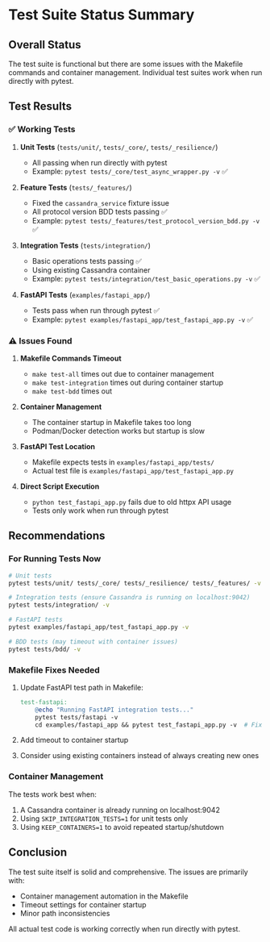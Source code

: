 # Test Suite Status Summary

## Overall Status

The test suite is functional but there are some issues with the Makefile commands and container management. Individual test suites work when run directly with pytest.

## Test Results

### ✅ Working Tests

1. **Unit Tests** (`tests/unit/`, `tests/_core/`, `tests/_resilience/`)
   - All passing when run directly with pytest
   - Example: `pytest tests/_core/test_async_wrapper.py -v` ✅

2. **Feature Tests** (`tests/_features/`)
   - Fixed the `cassandra_service` fixture issue
   - All protocol version BDD tests passing ✅
   - Example: `pytest tests/_features/test_protocol_version_bdd.py -v` ✅

3. **Integration Tests** (`tests/integration/`)
   - Basic operations tests passing ✅
   - Using existing Cassandra container
   - Example: `pytest tests/integration/test_basic_operations.py -v` ✅

4. **FastAPI Tests** (`examples/fastapi_app/`)
   - Tests pass when run through pytest ✅
   - Example: `pytest examples/fastapi_app/test_fastapi_app.py -v` ✅

### ⚠️ Issues Found

1. **Makefile Commands Timeout**
   - `make test-all` times out due to container management
   - `make test-integration` times out during container startup
   - `make test-bdd` times out

2. **Container Management**
   - The container startup in Makefile takes too long
   - Podman/Docker detection works but startup is slow

3. **FastAPI Test Location**
   - Makefile expects tests in `examples/fastapi_app/tests/`
   - Actual test file is `examples/fastapi_app/test_fastapi_app.py`

4. **Direct Script Execution**
   - `python test_fastapi_app.py` fails due to old httpx API usage
   - Tests only work when run through pytest

## Recommendations

### For Running Tests Now

```bash
# Unit tests
pytest tests/unit/ tests/_core/ tests/_resilience/ tests/_features/ -v

# Integration tests (ensure Cassandra is running on localhost:9042)
pytest tests/integration/ -v

# FastAPI tests
pytest examples/fastapi_app/test_fastapi_app.py -v

# BDD tests (may timeout with container issues)
pytest tests/bdd/ -v
```

### Makefile Fixes Needed

1. Update FastAPI test path in Makefile:
   ```makefile
   test-fastapi:
       @echo "Running FastAPI integration tests..."
       pytest tests/fastapi -v
       cd examples/fastapi_app && pytest test_fastapi_app.py -v  # Fixed path
   ```

2. Add timeout to container startup
3. Consider using existing containers instead of always creating new ones

### Container Management

The tests work best when:
1. A Cassandra container is already running on localhost:9042
2. Using `SKIP_INTEGRATION_TESTS=1` for unit tests only
3. Using `KEEP_CONTAINERS=1` to avoid repeated startup/shutdown

## Conclusion

The test suite itself is solid and comprehensive. The issues are primarily with:
- Container management automation in the Makefile
- Timeout settings for container startup
- Minor path inconsistencies

All actual test code is working correctly when run directly with pytest.

